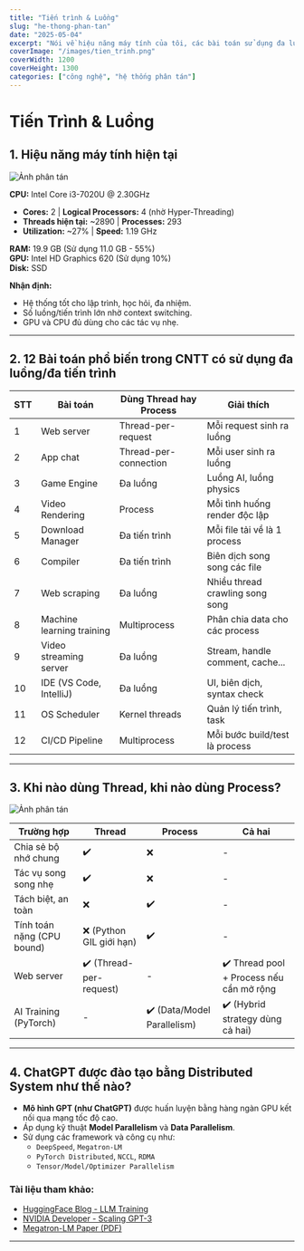 ```yaml
---
title: "Tiến trình & Luồng"
slug: "he-thong-phan-tan"
date: "2025-05-04"
excerpt: "Nói về hiệu năng máy tính của tôi, các bài toán sử dụng đa luồng đa tiến trình."
coverImage: "/images/tien_trinh.png"
coverWidth: 1200
coverHeight: 1300
categories: ["công nghệ", "hệ thống phân tán"]
---
```

# Tiến Trình & Luồng

## 1. Hiệu năng máy tính hiện tại

![Ảnh phân tán](/images/cpux.png)

**CPU:** Intel Core i3-7020U @ 2.30GHz  
- **Cores:** 2 | **Logical Processors:** 4 (nhờ Hyper-Threading)  
- **Threads hiện tại:** ~2890 | **Processes:** 293  
- **Utilization:** ~27% | **Speed:** 1.19 GHz

**RAM:** 19.9 GB (Sử dụng 11.0 GB - 55%)  
**GPU:** Intel HD Graphics 620 (Sử dụng 10%)  
**Disk:** SSD

**Nhận định:**  
- Hệ thống tốt cho lập trình, học hỏi, đa nhiệm.  
- Số luồng/tiến trình lớn nhờ context switching.  
- GPU và CPU đủ dùng cho các tác vụ nhẹ.

---

## 2. 12 Bài toán phổ biến trong CNTT có sử dụng đa luồng/đa tiến trình

| STT | Bài toán                  | Dùng Thread hay Process | Giải thích                              |
|-----|---------------------------|--------------------------|------------------------------------------|
| 1   | Web server                | Thread-per-request       | Mỗi request sinh ra luồng                |
| 2   | App chat                  | Thread-per-connection    | Mỗi user sinh ra luồng                   |
| 3   | Game Engine               | Đa luồng                 | Luồng AI, luồng physics                  |
| 4   | Video Rendering           | Process                  | Mỗi tình huống render độc lập            |
| 5   | Download Manager          | Đa tiến trình            | Mỗi file tải về là 1 process             |
| 6   | Compiler                  | Đa tiến trình            | Biên dịch song song các file             |
| 7   | Web scraping              | Đa luồng                 | Nhiều thread crawling song song          |
| 8   | Machine learning training | Multiprocess             | Phân chia data cho các process           |
| 9   | Video streaming server    | Đa luồng                 | Stream, handle comment, cache...         |
| 10  | IDE (VS Code, IntelliJ)   | Đa luồng                 | UI, biên dịch, syntax check              |
| 11  | OS Scheduler              | Kernel threads           | Quản lý tiến trình, task                 |
| 12  | CI/CD Pipeline            | Multiprocess             | Mỗi bước build/test là process           |

---

## 3. Khi nào dùng Thread, khi nào dùng Process?

![Ảnh phân tán](/images/distribu-system.png)



| Trường hợp                 | Thread                        | Process                         | Cả hai                                      |
|---------------------------|-------------------------------|----------------------------------|----------------------------------------------|
| Chia sẻ bộ nhớ chung      | ✔️                             | ❌                               | -                                            |
| Tác vụ song song nhẹ      | ✔️                             | ❌                               | -                                            |
| Tách biệt, an toàn        | ❌                             | ✔️                               | -                                            |
| Tính toán nặng (CPU bound)| ❌ (Python GIL giới hạn)       | ✔️                               | -                                            |
| Web server                | ✔️ (Thread-per-request)        | -                                | ✔️ Thread pool + Process nếu cần mở rộng     |
| AI Training (PyTorch)     | -                             | ✔️ (Data/Model Parallelism)      | ✔️ (Hybrid strategy dùng cả hai)             |

---

## 4. ChatGPT được đào tạo bằng Distributed System như thế nào?

- **Mô hình GPT (như ChatGPT)** được huấn luyện bằng hàng ngàn GPU kết nối qua mạng tốc độ cao.
- Áp dụng kỹ thuật **Model Parallelism** và **Data Parallelism**.
- Sử dụng các framework và công cụ như:
  - `DeepSpeed`, `Megatron-LM`
  - `PyTorch Distributed`, `NCCL`, `RDMA`
  - `Tensor/Model/Optimizer Parallelism`

### Tài liệu tham khảo:

- [HuggingFace Blog - LLM Training](https://huggingface.co/blog/llm-training)  
- [NVIDIA Developer - Scaling GPT-3](https://developer.nvidia.com/blog/scaling-gpt-3-training-on-ams/)  
- [Megatron-LM Paper (PDF)](https://arxiv.org/pdf/2104.04473.pdf)

---
